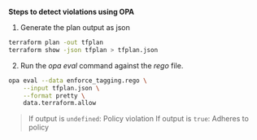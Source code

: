 **Steps to detect violations using OPA**
1. Generate the plan output as json
```sh
terraform plan -out tfplan
terraform show -json tfplan > tfplan.json
```

2. Run the _opa eval_ command against the _rego_ file.
```sh
opa eval --data enforce_tagging.rego \
    --input tfplan.json \
    --format pretty \
    data.terraform.allow
```
> If output is `undefined`: Policy violation
> If output is `true`: Adheres to policy